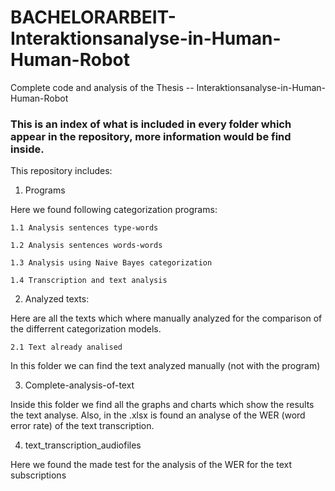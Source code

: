# BACHELORARBEIT-Interaktionsanalyse-in-Human-Human-Robot
Complete code and analysis of the Thesis -- Interaktionsanalyse-in-Human-Human-Robot

### This is an index of what is included in every folder which appear in the repository, more information would be find inside. 

This repository includes:

  1. Programs

Here we found following categorization programs: 

    1.1 Analysis sentences type-words

    1.2 Analysis sentences words-words

    1.3 Analysis using Naive Bayes categorization

    1.4 Transcription and text analysis
  
  
  2. Analyzed texts:

Here are all the texts which where manually analyzed for the comparison of the differrent categorization models.

    2.1 Text already analised
  
  
  In this folder we can find the text analyzed manually (not with the program)

  3.  Complete-analysis-of-text

Inside this folder we find all the graphs and charts which show the results the text analyse. Also, in the .xlsx is found an analyse of the WER (word error rate) of the text transcription. 




  4. text_transcription_audiofiles


Here we found the made test for the analysis of the WER for the text subscriptions


